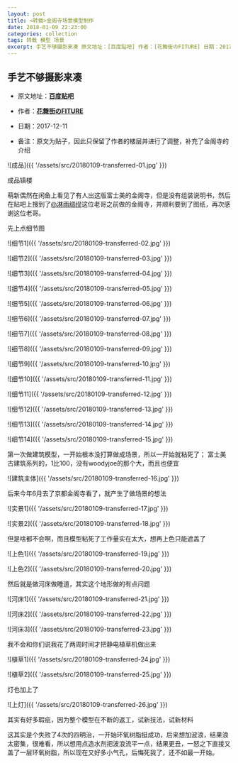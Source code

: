 ```yaml
---
layout: post
title: <转载>金阁寺场景模型制作
date: 2018-01-09 22:23:00
categories: collection
tags: 转载 模型 场景
excerpt: 手艺不够摄影来凑 原文地址：[百度贴吧] 作者：[花舞街のFITURE] 日期：2017-12-11 备注：原文为贴子，因此只保留了作者的楼层并进行了调整，补充了金阁寺的介绍 成品镇楼 萌新偶然在闲鱼上看见了有人出这版富士美的金阁寺，但是没有组装说明书，然后在贴吧上搜到了[@淋雨绸缪]这位老哥之前做的金阁寺，并顺利要到了图纸，再次感谢这位老哥。 先上点细节图...
---
```


## 手艺不够摄影来凑

- 原文地址：**[百度贴吧](http://tieba.baidu.com/p/5474667998?pn=1)**

- 作者：**[花舞街のFITURE](http://tieba.baidu.com/home/main?un=%E8%8A%B1%E8%88%9E%E8%A1%97%E3%81%AEFITURE&ie=utf-8&id=3a05e88ab1e8889ee8a197e381ae464954555245651c&fr=pb&ie=utf-8)**

- 日期：2017-12-11

- 备注：原文为贴子，因此只保留了作者的楼层并进行了调整，补充了金阁寺的介绍

![成品]({{ '/assets/src/20180109-transferred-01.jpg' }})

成品镇楼

萌新偶然在闲鱼上看见了有人出这版富士美的金阁寺，但是没有组装说明书，然后在贴吧上搜到了[@淋雨绸缪](http://tieba.baidu.com/home/main?un=%E6%B7%8B%E9%9B%A8%E7%BB%B8%E7%BC%AA&fr=pb&ie=utf-8)这位老哥之前做的金阁寺，并顺利要到了图纸，再次感谢这位老哥。

先上点细节图

![细节1]({{ '/assets/src/20180109-transferred-02.jpg' }})

![细节2]({{ '/assets/src/20180109-transferred-03.jpg' }})

![细节3]({{ '/assets/src/20180109-transferred-04.jpg' }})

![细节4]({{ '/assets/src/20180109-transferred-05.jpg' }})

![细节5]({{ '/assets/src/20180109-transferred-06.jpg' }})

![细节6]({{ '/assets/src/20180109-transferred-07.jpg' }})

![细节7]({{ '/assets/src/20180109-transferred-08.jpg' }})

![细节8]({{ '/assets/src/20180109-transferred-09.jpg' }})

![细节9]({{ '/assets/src/20180109-transferred-10.jpg' }})

![细节10]({{ '/assets/src/20180109-transferred-11.jpg' }})

![细节11]({{ '/assets/src/20180109-transferred-12.jpg' }})

![细节12]({{ '/assets/src/20180109-transferred-13.jpg' }})

![细节13]({{ '/assets/src/20180109-transferred-14.jpg' }})

![细节14]({{ '/assets/src/20180109-transferred-15.jpg' }})

第一次做建筑模型，一开始根本没打算做成场景，所以一开始就粘死了； 富士美古建筑系列的，1比100，没有woodyjoe的那个大，而且也便宜

![建筑主体]({{ '/assets/src/20180109-transferred-16.jpg' }})

后来今年6月去了京都金阁寺看了，就产生了做场景的想法

![实景1]({{ '/assets/src/20180109-transferred-17.jpg' }})

![实景2]({{ '/assets/src/20180109-transferred-18.jpg' }})

但是啥都不会啊，而且模型粘死了工作量实在太大，想再上色只能遮盖了

![上色1]({{ '/assets/src/20180109-transferred-19.jpg' }})

![上色2]({{ '/assets/src/20180109-transferred-20.jpg' }})

然后就是做河床做睡道，其实这个地形做的有点问题

![河床1]({{ '/assets/src/20180109-transferred-21.jpg' }})

![河床2]({{ '/assets/src/20180109-transferred-22.jpg' }})

![河床3]({{ '/assets/src/20180109-transferred-23.jpg' }})

我不会和你们说我花了两周时间才把静电植草机做出来

![植草1]({{ '/assets/src/20180109-transferred-24.jpg' }})

![植草2]({{ '/assets/src/20180109-transferred-25.jpg' }})

灯也加上了

![上灯]({{ '/assets/src/20180109-transferred-26.jpg' }})

其实有好多瑕疵，因为整个模型在不断的返工，试新技法，试新材料

这其实是个失败了4次的四明治，一开始环氧树脂挺成功，后来想加波浪，结果浪太密集，很难看，所以想用点造水剂把波浪流平一点，结果更丑，一怒之下直接又盖了一层环氧树脂，所以现在又好多小气孔，后悔死我了，还不如最一开始。